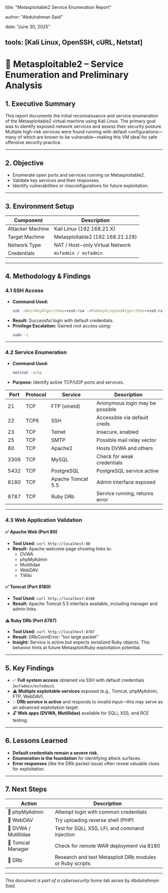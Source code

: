 title: "Metasploitable2 Service Enumeration Report"

author: "Abdulrahman Said"

date: "June 30, 2025"

tools: [Kali Linux, OpenSSH, cURL, Netstat]
---

# 🔐 Metasploitable2 – Service Enumeration and Preliminary Analysis

## 1. Executive Summary
This report documents the initial reconnaissance and service enumeration of the Metasploitable2 virtual machine using Kali Linux. The primary goal was to identify exposed network services and assess their security posture. Multiple high-risk services were found running with default configurations—many of which are known to be vulnerable—making this VM ideal for safe offensive security practice.

---

## 2. Objective
- Enumerate open ports and services running on Metasploitable2.
- Validate key services and their responses.
- Identify vulnerabilities or misconfigurations for future exploitation.

---

## 3. Environment Setup

| Component        | Description                  |
|------------------|------------------------------|
| Attacker Machine | Kali Linux (192.168.21.X)    |
| Target Machine   | Metasploitable2 (192.168.21.128) |
| Network Type     | NAT / Host-only Virtual Network |
| Credentials      | `msfadmin / msfadmin`        |

---

## 4. Methodology & Findings

### 4.1 SSH Access
- **Command Used:**
  ```bash
  ssh -oHostKeyAlgorithms=+ssh-rsa -oPubkeyAcceptedAlgorithms=+ssh-rsa msfadmin@192.168.21.128
  ```
- **Result:** Successful login with default credentials.
- **Privilege Escalation:** Gained root access using:
  ```bash
  sudo -i
  ```

---

### 4.2 Service Enumeration
- **Command Used:**
  ```bash
  netstat -antp
  ```
- **Purpose:** Identify active TCP/UDP ports and services.

| Port | Protocol | Service         | Description                       |
|------|----------|------------------|-----------------------------------|
| 21   | TCP      | FTP (xinetd)     | Anonymous login may be possible   |
| 22   | TCP6     | SSH              | Accessible via default creds      |
| 23   | TCP      | Telnet           | Insecure, enabled                 |
| 25   | TCP      | SMTP             | Possible mail relay vector        |
| 80   | TCP      | Apache2          | Hosts DVWA and others             |
| 3306 | TCP      | MySQL            | Check for weak credentials        |
| 5432 | TCP      | PostgreSQL       | PostgreSQL service active         |
| 8180 | TCP      | Apache Tomcat 5.5| Admin interface exposed           |
| 8787 | TCP      | Ruby DRb         | Service running, returns error    |

---

### 4.3 Web Application Validation

#### ✅ Apache Web (Port 80)
- **Tool Used:** `curl http://localhost:80`
- **Result:** Apache welcome page showing links to:
  - DVWA
  - phpMyAdmin
  - Mutillidae
  - WebDAV
  - TWiki

#### ✅ Tomcat (Port 8180)
- **Tool Used:** `curl http://localhost:8180`
- **Result:** Apache Tomcat 5.5 interface available, including manager and admin links.

#### ⚠️ Ruby DRb (Port 8787)
- **Tool Used:** `curl http://localhost:8787`
- **Result:** DRbConnError: “too large packet”
- **Insight:** Service is active but expects serialized Ruby objects. This behavior hints at future Metasploit/Ruby exploitation potential.

---

## 5. Key Findings

- ✅ **Full system access** obtained via SSH with default credentials (`msfadmin/msfadmin`).
- ⚠️ **Multiple exploitable services** exposed (e.g., Tomcat, phpMyAdmin, FTP, WebDAV).
- 💡 **DRb service is active** and responds to invalid input—this may serve as an advanced exploitation target.
- 🔓 **Web apps (DVWA, Mutillidae)** available for SQLi, XSS, and RCE testing.

---

## 6. Lessons Learned

- **Default credentials remain a severe risk.**
- **Enumeration is the foundation** for identifying attack surfaces.
- **Error responses** (like the DRb packet issue) often reveal valuable clues for exploitation.

---

## 7. Next Steps

| Action | Description |
|--------|-------------|
| 🔐 phpMyAdmin | Attempt login with common credentials |
| 🧪 WebDAV | Try uploading reverse shell (PHP) |
| 🧬 DVWA / Mutillidae | Test for SQLi, XSS, LFI, and command injection |
| 🧠 Tomcat Manager | Check for remote WAR deployment via 8180 |
| 🧰 DRb | Research and test Metasploit DRb modules or Ruby scripts |

---

_This document is part of a cybersecurity home lab series by Abdulrahman Said._


